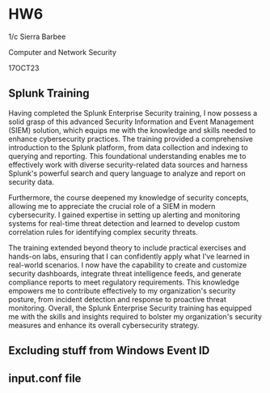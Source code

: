# HW6

1/c Sierra Barbee

Computer and Network Security

17OCT23

## Splunk Training

Having completed the Splunk Enterprise Security training, I now possess a solid grasp of this advanced Security Information and Event Management (SIEM) solution, which equips me with the knowledge and skills needed to enhance cybersecurity practices. The training provided a comprehensive introduction to the Splunk platform, from data collection and indexing to querying and reporting. This foundational understanding enables me to effectively work with diverse security-related data sources and harness Splunk's powerful search and query language to analyze and report on security data.

Furthermore, the course deepened my knowledge of security concepts, allowing me to appreciate the crucial role of a SIEM in modern cybersecurity. I gained expertise in setting up alerting and monitoring systems for real-time threat detection and learned to develop custom correlation rules for identifying complex security threats.

The training extended beyond theory to include practical exercises and hands-on labs, ensuring that I can confidently apply what I've learned in real-world scenarios. I now have the capability to create and customize security dashboards, integrate threat intelligence feeds, and generate compliance reports to meet regulatory requirements. This knowledge empowers me to contribute effectively to my organization's security posture, from incident detection and response to proactive threat monitoring. Overall, the Splunk Enterprise Security training has equipped me with the skills and insights required to bolster my organization's security measures and enhance its overall cybersecurity strategy.

## Excluding stuff from Windows Event ID

## input.conf file
